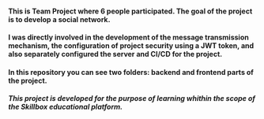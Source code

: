 #### This is Team Project where 6 people participated. The goal of the project is to develop a social network.  
#### I was directly involved in the development of the message transmission mechanism, the configuration of project security using a JWT token, and also separately configured the server and CI/CD for the project.  
#### In this repository you can see two folders: backend and frontend parts of the project.

##### This project is developed for the purpose of learning whithin the scope of the Skillbox educational platform.  
